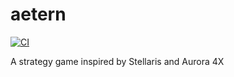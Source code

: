# aetern

[![CI](https://github.com//aetern/workflows/CI/badge.svg)](https://github.com/ekosachev/aetern/actions)

A strategy game inspired by Stellaris and Aurora 4X
